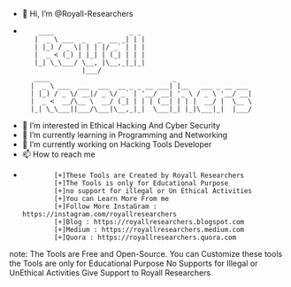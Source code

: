 - 👋 Hi, I’m @Royall-Researchers
-
          ____                   _ _ 
         |  _ \ ___  _   _  __ _| | |
         | |_) / _ \| | | |/ _` | | |
         |  _ < (_) | |_| | (_| | | |
         |_| \_\___/ \__, |\__,_|_|_|
                     |___/           
         ____                               _                   
        |  _ \ ___  ___  ___  __ _ _ __ ___| |__   ___ _ __ ___ 
        | |_) / _ \/ __|/ _ \/ _` | '__/ __| '_ \ / _ \ '__/ __|
        |  _ <  __/\__ \  __/ (_| | | | (__| | | |  __/ |  \__ \ 
        |_| \_\___||___/\___|\__,_|_|  \___|_| |_|\___|_|  |___/
       
  
- 👀 I’m interested in Ethical Hacking And Cyber Security
- 🌱 I’m currently learning in Programming and Networking
- 🔭 I’m currently working on Hacking Tools Developer
- 📫 How to reach me
-     
              [+]These Tools are Created by Royall Researchers 
              [+]The Tools is only for Educational Purpose 
              [+]no support for illegal or Un Ethical Activities 
              [+]You can Learn More From me
              [+]Follow More InstaGram : https://instagram.com/royallresearchers 
              [+]Blog : https://royallresearchers.blogspot.com 
              [+]Medium : https://royallresearchers.medium.com
              [+]Quora : https://royallresearchers.quora.com 

note: The Tools are Free and Open-Source.
You can Customize these tools 
the Tools are only for Educational Purpose 
No Supports for Illegal or UnEthical Activities
Give Support to Royall Researchers

<!---
Royall-Researchers/Royall-Researchers is a ✨ special ✨ repository because its `README.md` (this file) appears on your GitHub profile.
You can click the Preview link to take a look at your changes.
--->
